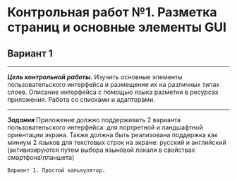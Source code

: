# Контрольная работ №1. Разметка страниц и основные элементы GUI
## Вариант 1
____
___Цель контрольной работы.___
     Изучить основные элементы пользовательского интерфейса и размещение
их на различных типах слоев. Описание интерфейса с помощью языка
разметки в ресурсах приложения. Работа со списками и адапторами.
____
___Задания___
 Приложение должно поддерживать 2 варианта пользовательского
интерфейса: для портретной и ландшафтной ориентации экрана. Также
должна быть реализована поддержка как миниум 2 языков для текстовых
строк на экране: русский и английский (активизируются путем выбора
языковой локали в свойствах смартфона\планшета)

`Вариант 1. Простой калькулятор.`
